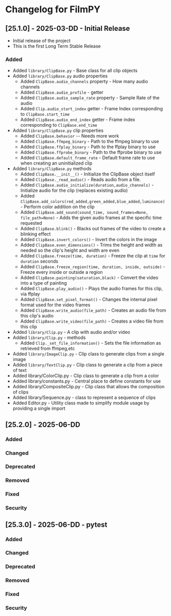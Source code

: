 # Changelog for FilmPY

## [25.1.0] - 2025-03-DD - Initial Release

- Initial release of the project
- This is the first Long Term Stable Release

### Added
- Added `library/ClipBase.py` - Base class for all clip objects
- Added `library/ClipBase.py` audio properties
  - Added `ClipBase.audio_channels` property - How many audio channels 
  - Added `ClipBase.audio_profile` - getter
  - Added `ClipBase.audio_sample_rate` property - Sample Rate of the audio
  - Added `Clip.audio_start_index` getter - Frame Index corresponding to `ClipBase.start_time`
  - Added `ClipBase.audio_end_index` getter - Frame index corresponding to `ClipBase.end_time`
- Added `library/ClipBase.py` clip properties
  - Added `ClipBase.behavior` -- Needs more work
  - Added `ClipBase.ffmpeg_binary` - Path to the ffmpeg binary to use
  - Added `ClipBase.ffplay_binary` - Path to the ffplay binary to use
  - Added `ClipBase.ffprobe_binary` - Path to the ffprobe binary to use
  - Added `ClipBase.default_frame_rate` - Default frame rate to use when creating an uninitialized clip
- Added `library/ClipBase.py` methods
  - Added `ClipBase.__init__()` - Initialize the ClipBase object itself 
  - Added `ClipBase._read_audio()` - Reads audio from a file.
  - Added `ClipBase.audio_initialize(duration,audio_channels)` - Initialize audio for the clip (replaces existing audio)
  - Added `ClipBase.add_colors(red_added,green_added,blue_added,luminance)` - Perform color addition on the clip
  - Added `ClipBase.add_sound(sound_time, sound_frames=None, file_path=None)` - Adds the given audio frames at the specific time requested
  - Added `ClipBase.blink()` - Blacks out frames of the video to create a blinking effect
  - Added `ClipBase.invert_colors()` - Invert the colors in the image
  - Added `ClipBase.even_dimensions()` - Trims the height and width as needed so the clip's height and width are even
  - Added `ClipBase.freeze(time, duration)` - Freeze the clip at `time` for `duration` seconds
  - Added `ClipBase.freeze_region(time, duration, inside, outside)` -Freeze every inside or outside a region
  - Added `ClipBase.painting(saturation,black)` - Convert the video into a type of painting 
  - Added `ClipBase.play_audio()` - Plays the audio frames for this clip, via ffplay
  - Added `ClipBase.set_pixel_format()` - Changes the internal pixel format used for the video frames
  - Added `ClipBase.write_audio(file_path)` - Creates an audio file from this clip's audio
  - Added `ClipBase.write_video(file_path)` - Creates a video file from this clip
- Added `library/Clip.py` - A clip with audio and/or video
- Added `library/Clip.py` - methods
  - Added `Clip._set_file_information()` - Sets the file information as retrieved from ffmpeg,etc
- Added `library/ImageClip.py` - Clip class to generate clips from a single image
- Added `library/TextClip.py` - Clip class to generate a clip from a piece of text
- Added library/ColorClip.py - Clip class to generate a clip from a color
- Added library/constants.py - Central place to define constants for use
- Added library/CompositeClip.py - Clip class that allows the composition of clips 
- Added library/Sequence.py - class to represent a sequence of clips
- Added Editor.py - Utility class made to simplify module usage by providing a single import

## [25.2.0] - 2025-06-DD
### Added
### Changed
### Deprecated
### Removed
### Fixed
### Security

## [25.3.0] - 2025-06-DD - pytest
### Added
### Changed
### Deprecated
### Removed
### Fixed
### Security



